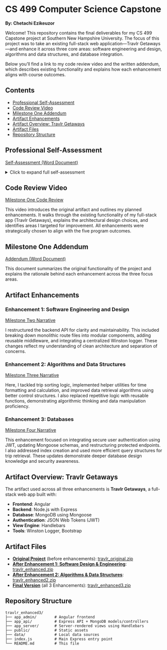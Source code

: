 # CS 499 Computer Science Capstone 

**By: Chetachi Ezikeuzor**

Welcome! This repository contains the final deliverables for my CS 499 Capstone project at Southern New Hampshire University. The focus of this project was to take an existing full-stack web application—Travlr Getaways—and enhance it across three core areas: software engineering and design, algorithms and data structures, and database integration.

Below you’ll find a link to my code review video and the written addendum, which describes existing functionality and explains how each enhancement aligns with course outcomes.

## Contents
- [Professional Self-Assessment](#professional-self-assessment)
- [Code Review Video](#code-review-video)
- [Milestone One Addendum](#milestone-one-addendum)
- [Artifact Enhancements](#artifact-enhancements)
- [Artifact Overview: Travlr Getaways](#artifact-overview-travlr-getaways)
- [Artifact Files](#artifact-files)
- [Repository Structure](#repository-structure)

## Professional Self-Assessment

[Self-Assessment (Word Document)](https://github.com/chetachiezikeuzor/CS-499-ePortfolio/blob/d6f2ec5103bad2b4cd8c7e79fc96e538d8094945/CS%20499%20-%20Professional%20Self%20Assessment%20-%20Chetachi.docx)

<details>
<summary>Click to expand full self-assessment</summary>

As I look back on my journey through the Computer Science program at Southern New Hampshire University, I see more than just a collection of assignments and code—I see growth. I see a clearer sense of direction, a stronger technical foundation, and the shaping of values that now define how I approach problems as a developer. Completing this program and building this portfolio have been a huge part of that. It gave me the chance to revisit older work with new eyes and level up those artifacts in ways that reflect the skills I’ve gained along the way.

This program helped me build a solid understanding of the core areas of computer science, but it also made me more intentional about how I approach my career. I’ve always been curious, and this major gave me the space to explore different topics—everything from software engineering to cybersecurity to mobile development. More importantly, it helped me figure out where I thrive. I realized I’m drawn to work that combines clean architecture, thoughtful design decisions, and clear user experiences. That discovery didn’t happen all at once. It evolved as I tackled projects, received feedback, and pushed myself through the tougher parts of the curriculum.

One of the most valuable aspects of the program was learning how to collaborate effectively. I’ve worked in team settings before, but courses like CS 250 (Software Development Lifecycle) and CS 405 (Secure Coding) taught me how to contribute meaningfully in technical environments. I learned how to ask better questions, give actionable feedback, and adapt my communication depending on who I was talking to—whether it was a peer, stakeholder, or project lead. I’ve carried that forward into my professional experiences at T-Mobile and Verizon, where I supported teams with automation and application monitoring tasks. Sometimes, that meant shifting between technical operations and broader communication with non-technical teammates, which challenged me to be more flexible in how I explain and justify my work.

When it comes to communication, I’ve grown a lot. Early in the program, I focused mostly on whether my code worked. Now, I put just as much effort into clarity and documentation. Through assignments like the code review video and narrative writing, I’ve learned how to explain the why behind my work, not just the what. That skill has proven incredibly valuable, especially when justifying design trade-offs, walking others through architecture, or presenting enhancements that improve scalability or security.

In terms of technical growth, this capstone is where everything started to click. For the software engineering enhancement, I applied clean architecture principles to reorganize the backend of my full-stack app, breaking up monolithic logic into modular routes and middleware. That was a direct result of what I learned in CS 320 (Software Testing and QA) and CS 340 (Software Engineering). For the algorithms enhancement, I refined backend utilities by writing more efficient data sorting and filtering logic. I leaned on skills from CS 260 (Data Structures and Algorithms) and practiced making trade-offs between readability and performance. And for the database enhancement, I implemented JWT authentication and optimized MongoDB queries—an area I explored further in CS 405 and CS 350 (Computer Architecture and Operating Systems), where I started thinking more critically about data flow and security from the ground up.

Security is something I’ve developed a much stronger mindset around. Earlier in the program, I saw it as something separate, something you “add on” after building the main functionality. But through courses like CS 405 and the security-focused work I did during this capstone, I realized that security starts at the architecture level. Thinking about data validation, access control, and user authentication as part of the initial design process has made my applications more resilient and user aware. Even when using third-party libraries or frameworks, I now approach them more critically, asking: How does this handle user data? What vulnerabilities does this open?

This capstone project ties all those lessons together. I chose to enhance a full-stack travel planning app that I originally built in a previous course. Each enhancement—software design, algorithms, and databases—builds on the last. Together, they demonstrate not just a wider range of technical skills, but also a more mature perspective on how to maintain and scale an application over time. My goal with this portfolio wasn’t just to check boxes. I wanted to produce work I’d be proud to show to a hiring manager, recruiter, or engineering peer.

Ultimately, this program helped me bridge the gap between learning and doing. It taught me to think like a developer, not just a student. And while there’s still so much I want to learn and explore (especially in full-stack development and cloud infrastructure), I feel more confident stepping into roles that require not just technical ability, but also thoughtful communication, collaboration, and decision-making. My ePortfolio is the best reflection of that growth.

</details>

## Code Review Video

[Milestone One Code Review](https://youtu.be/2PiVOO9qMG8)

This video introduces the original artifact and outlines my planned enhancements. It walks through the existing functionality of my full-stack app (Travlr Getaways), explains the architectural design choices, and identifies areas I targeted for improvement. All enhancements were strategically chosen to align with the five program outcomes.

## Milestone One Addendum

[Addendum (Word Document)](https://github.com/chetachiezikeuzor/CS-499-ePortfolio/blob/9cd9569b7c802d1e6204ada97ceafaa77ee12895/CS%20499%20-%20Milestone%20One%20Addendum%20-%20Chetachi.docx)

This document summarizes the original functionality of the project and explains the rationale behind each enhancement across the three focus areas.

## Artifact Enhancements

### Enhancement 1: Software Engineering and Design

[Milestone Two Narrative](https://github.com/chetachiezikeuzor/CS-499-ePortfolio/blob/9cd9569b7c802d1e6204ada97ceafaa77ee12895/CS%20499%20-%20Milestone%20Two%20Narrative%20-%20Chetachi.docx)

I restructured the backend API for clarity and maintainability. This included breaking down monolithic route files into modular components, adding reusable middleware, and integrating a centralized Winston logger. These changes reflect my understanding of clean architecture and separation of concerns.

### Enhancement 2: Algorithms and Data Structures

[Milestone Three Narrative](https://github.com/chetachiezikeuzor/CS-499-ePortfolio/blob/9cd9569b7c802d1e6204ada97ceafaa77ee12895/CS%20499%20-%20Milestone%20Three%20Narrative%20-%20Chetachi.docx)

Here, I tackled trip sorting logic, implemented helper utilities for time formatting and calculation, and improved data retrieval algorithms using better control structures. I also replaced repetitive logic with reusable functions, demonstrating algorithmic thinking and data manipulation proficiency.

### Enhancement 3: Databases

[Milestone Four Narrative](https://github.com/chetachiezikeuzor/CS-499-ePortfolio/blob/9cd9569b7c802d1e6204ada97ceafaa77ee12895/CS%20499%20-%20Milestone%20Four%20Narrative%20-%20Chetachi.docx)

This enhancement focused on integrating secure user authentication using JWT, updating Mongoose schemas, and restructuring protected endpoints. I also addressed index creation and used more efficient query structures for trip retrieval. These updates demonstrate deeper database design knowledge and security awareness.

## Artifact Overview: Travlr Getaways

The artifact used across all three enhancements is **Travlr Getaways**, a full-stack web app built with:

- **Frontend**: Angular  
- **Backend**: Node.js with Express  
- **Database**: MongoDB using Mongoose  
- **Authentication**: JSON Web Tokens (JWT)  
- **View Engine**: Handlebars  
- **Tools**: Winston Logger, Bootstrap

## Artifact Files

- **[Original Project](https://github.com/chetachiezikeuzor/travlr/tree/module7)** (before enhancements): [travlr_original.zip](travlr_original.zip)  
- **[After Enhancement 1: Software Design & Engineering](https://github.com/chetachiezikeuzor/travlr/tree/enhancement1)**: [travlr_enhanced.zip](travlr_enhanced.zip)  
- **[After Enhancement 2: Algorithms & Data Structures](https://github.com/chetachiezikeuzor/travlr/tree/enhancement2)**: [travlr_enhanced2.zip](travlr_enhanced2.zip) 
- **[Final Version](https://github.com/chetachiezikeuzor/travlr/tree/enhancement3)** (all 3 Enhancements): [travlr_enhanced3.zip](travlr_enhanced3.zip)

## Repository Structure

```plaintext
travlr_enhanced3/
├── app_admin/        # Angular frontend
├── app_api/          # Express API + MongoDB models/controllers
├── app_server/       # Server-rendered views using Handlebars
├── public/           # Static assets
├── data/             # Local data sources
├── index.js          # Main Express entry point
└── README.md         # This file
```
